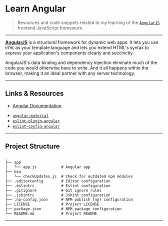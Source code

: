 # Learn Angular

> Resources and code snippets related to my learning of the [`AngularJS`](https://angularjs.org/) frontend JavaScript framework.

---

[**AngularJS**](https://angularjs.org/) is a structural framework for dynamic web apps. It lets you use `HTML` as your template language and lets you extend HTML's syntax to express your application's components clearly and succinctly.

AngularJS's data binding and dependency injection eliminate much of the code you would otherwise have to write. And it all happens within the browser, making it an ideal partner with any server technology.

---

## Links & Resources

* [Angular Documentation](https://docs.angularjs.org/guide/introduction)

[](.)

* [`angular-material`](https://material.angularjs.org/latest/getting-started)
* [`eslint-plugin-angular`](https://github.com/EmmanuelDemey/eslint-plugin-angular)
* [`eslint-config-angular`](https://github.com/dustinspecker/eslint-config-angular)

---

## Project Structure

```md
.
├── app
│   └── app.js           # Angular app
├── bin
│   └── checkUpdates.js  # Check for outdated npm modules
├── .editorconfig        # Editor configuration
├── .eslintrc            # Eslint configuration
├── .gitignore           # Git ignore rules
├── .jshintrc            # Jshint configuration
├── .np-config.json      # NPM publish (np) configuration
├── LICENSE              # Project LICENSE
├── package.json         # NPM package configuration
└── README.md            # Project README
```

---
